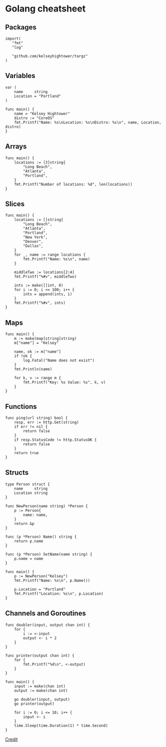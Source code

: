 # Golang cheatsheet

## Packages

    import(
       "fmt"
       "log"

       "github.com/kelseyhightower/targz"
    )

## Variables

	var (
		name     string
		Location = "Portland"
	)

	func main() {
		name = "Kelsey Hightower"
		distro := "CoreOS"
		fmt.Printf("Name: %s\nLocation: %s\nDistro: %s\n", name, Location, distro)
	}


## Arrays

    func main() {
		locations := [3]string{
    		"Long Beach",
    		"Atlanta",
    		"Portland",
    	} 
    	fmt.Printf("Number of locations: %d", len(locations))
    }

## Slices

	func main() {
		locations := []string{
			"Long Beach",
			"Atlanta",
			"Portland",
			"New York",
			"Denver",
			"Dallas",
		}
		for _, name := range locations {
			fmt.Printf("Name: %s\n", name)
		}

		middleTwo := locations[2:4]
		fmt.Printf("%#v", middleTwo)

        ints := make([]int, 0)
    	for i := 0; i <= 100; i++ {
    		ints = append(ints, i)
		}
    	fmt.Printf("%#v", ints)
	}


## Maps

    func main() {
		m := make(map[string]string)
		m["name"] = "Kelsey"

		name, ok := m["name"]
		if !ok {
			log.Fatal("Name does not exist")
		}
		fmt.Println(name)

		for k, v := range m {
			fmt.Printf("Key: %s Value: %s", k, v)
		}
    }

## Functions

    func ping(url string) bool {
		resp, err := http.Get(string)
		if err != nil {
			return false
		}
		if resp.StatusCode != http.StatusOK {
			return false
		}
		return true
    }

## Structs

	type Person struct {
		name     string
		Location string
	}

	func NewPerson(name string) *Person {
		p := Person{
			name: name,
		}
		return &p
	}

	func (p *Person) Name() string {
		return p.name
	}

	func (p *Person) SetName(name string) {
		p.name = name
	}

	func main() {
		p := NewPerson("Kelsey")
		fmt.Printf("Name: %s\n", p.Name())

		p.Location = "Portland"
		fmt.Printf("Location: %s\n", p.Location)
	}

## Channels and Goroutines

	func doubler(input, output chan int) {
		for {
			i := <-input
			output <- i * 2
		}
	}

	func printer(output chan int) {
		for {
			fmt.Printf("%d\n", <-output)
		}
	}

	func main() {
		input := make(chan int)
		output := make(chan int)

		go doubler(input, output)
		go printer(output)

		for i := 0; i <= 10; i++ {
			input <- i
		}
		time.Sleep(time.Duration(1) * time.Second)
	}

[Credit](https://github.com/kelseyhightower/intro-to-go-workshop)

